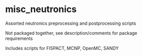 # misc_neutronics
Assorted neutronics preprocessing and postprocessing scripts

Not packaged together, see description/comments for package requirements

Includes scripts for FISPACT, MCNP, OpenMC, SANDY
